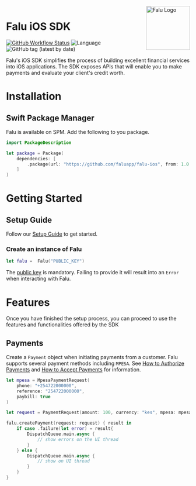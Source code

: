 <a href="https://www.falu.io">
    <img src="https://cdn.falu.io/tools/logo.png" alt="Falu Logo" title="Falu" width="120" height="120" align="right">
</a>

# Falu iOS SDK

[![GitHub Workflow Status](https://github.com/faluapp/falu-ios/actions/workflows/swift.yml/badge.svg)](https://github.com/faluapp/falu-ios/actions/workflows/swift.yml)
![Language](https://img.shields.io/badge/language-Swift%205.0-orange.svg)
![GitHub tag (latest by date)](https://img.shields.io/github/v/tag/faluapp/falu-ios?label=spm)

Falu's iOS SDK simplifies the process of building excellent financial services into iOS applications.
The SDK exposes APIs that will enable you to make payments and evaluate your client's credit worth.

# Installation

## Swift Package Manager

Falu is available on SPM. Add the following to you package.

``` swift
import PackageDescription

let package = Package(
    dependencies: [
        .package(url: "https://github.com/faluapp/falu-ios", from: 1.0.0)
    ]
)
```

# Getting Started

## Setup Guide

Follow our [Setup Guide](https://docs.falu.io/guides/developer/quickstart) to get started.

### Create an instance of Falu

```swift
let falu =  Falu("PUBLIC_KEY")
```

The [public key](https://docs.falu.io/guides/keys) is mandatory. Failing to provide it will result into an `Error` when interacting with Falu.

# Features

Once you have finished the setup process, you can proceed to use the features and functionalities offered by the SDK

## Payments

Create a `Payment` object when initiating payments from a customer.
Falu supports several payment methods including `MPESA`.
See [How to Authorize Payments](https://docs.falu.io/guides/payments/authorizations) and
[How to Accept Payments](https://docs.falu.io/guides/payments) for information.

```swift
let mpesa = MpesaPaymentRequest(
    phone: "+254722000000",
    reference: "254722000000",
    paybill: true
)

let request = PaymentRequest(amount: 100, currency: "kes", mpesa: mpesa)

falu.createPayment(request: request) { result in
    if case .failure(let error) = result{
        DispatchQueue.main.async {
            // show errors on the UI thread
        }
    } else {
        DispatchQueue.main.async {
            // show on UI thread
        }
    }
}
```
